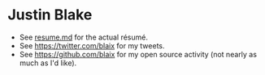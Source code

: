 # Justin Blake

* See [resume.md](resume.md) for the actual résumé.
* See <https://twitter.com/blaix> for my tweets.
* See <https://github.com/blaix> for my open source activity (not nearly as
  much as I'd like).
